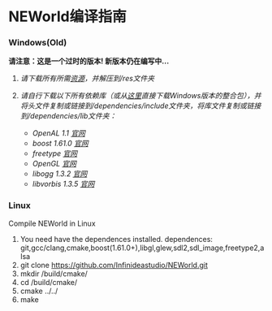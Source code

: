 # NEWorld编译指南

### Windows(Old)
**请注意：这是一个过时的版本! 新版本仍在编写中...**

1. *请下载所有所需[资源](./Notfinishedyet)，并解压到/res文件夹*
2. *请自行下载以下所有依赖库（或从[这里](./Notfinishedyet)直接下载Windows版本的整合包），并将头文件复制或链接到/dependencies/include文件夹，将库文件复制或链接到/dependencies/lib文件夹：*

    - *OpenAL 1.1 [官网](http://www.openal.org/)*
    - *boost 1.61.0 [官网](http://www.boost.org/)*
    - *freetype [官网](https://www.freetype.org/)*
    - *OpenGL [官网](https://www.opengl.org/)*
    - *libogg 1.3.2 [官网](https://www.xiph.org/)*
    - *libvorbis 1.3.5 [官网](https://www.xiph.org/)*

### Linux

Compile NEWorld in Linux

1. You need have the dependences installed.
   dependences: git,gcc/clang,cmake,boost(1.61.0+),libgl,glew,sdl2,sdl_image,freetype2,alsa
2. git clone https://github.com/Infinideastudio/NEWorld.git
3. mkdir /build/cmake/
4. cd /build/cmake/
5. cmake ../../
6. make
